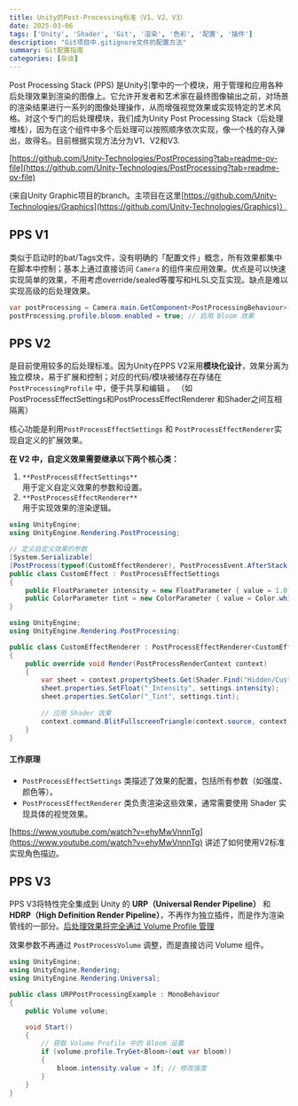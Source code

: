 ```yaml
---
title: Unity的Post-Processing标准（V1、V2、V3）
date: 2025-03-06
tags: ['Unity', 'Shader', 'Git', '渲染', '色彩', '配置', '插件']
description: "Git项目中.gitignore文件的配置方法"
summary: Git配置指南
categories: [杂谈]
---
```


Post Processing Stack (PPS) 是Unity引擎中的一个模块，用于管理和应用各种后处理效果到渲染的图像上。它允许开发者和艺术家在最终图像输出之前，对场景的渲染结果进行一系列的图像处理操作，从而增强视觉效果或实现特定的艺术风格。对这个专门的后处理模块，我们成为Unity Post Processing Stack（后处理堆栈），因为在这个组件中多个后处理可以按照顺序依次实现，像一个栈的存入弹出，故得名。目前根据实现方法分为V1、V2和V3.

[https://github.com/Unity-Technologies/PostProcessing?tab=readme-ov-file](https://github.com/Unity-Technologies/PostProcessing?tab=readme-ov-file)

(来自Unity Graphic项目的branch。主项目在这里[https://github.com/Unity-Technologies/Graphics](https://github.com/Unity-Technologies/Graphics)）

## PPS V1
类似于启动时的bat/Tags文件，没有明确的「配置文件」概念，所有效果都集中在脚本中控制；基本上通过直接访问 `Camera` 的组件来应用效果。优点是可以快速实现简单的效果，不用考虑override/sealed等覆写和HLSL交互实现。缺点是难以实现高级的后处理效果。

```csharp
var postProcessing = Camera.main.GetComponent<PostProcessingBehaviour>();
postProcessing.profile.bloom.enabled = true; // 启用 Bloom 效果

```

## PPS V2
是目前使用较多的后处理标准。因为Unity在PPS V2采用**模块化设计**，效果分离为独立模块，易于扩展和控制；对应的代码/模块被储存在存储在 `PostProcessingProfile` 中，便于共享和编辑 。 （如 PostProcessEffectSettings和PostProcessEffectRenderer 和Shader之间互相隔离）

核心功能是利用`PostProcessEffectSettings` 和 `PostProcessEffectRenderer`实现自定义的扩展效果。

**在 V2 中，自定义效果需要继承以下两个核心类：**

1. `**PostProcessEffectSettings**`  
用于定义自定义效果的参数和设置。
2. `**PostProcessEffectRenderer**`  
用于实现效果的渲染逻辑。

```csharp
using UnityEngine;
using UnityEngine.Rendering.PostProcessing;

// 定义自定义效果的参数
[System.Serializable]
[PostProcess(typeof(CustomEffectRenderer), PostProcessEvent.AfterStack, "Custom/CustomEffect")]
public class CustomEffect : PostProcessEffectSettings
{
    public FloatParameter intensity = new FloatParameter { value = 1.0f }; // 参数1
    public ColorParameter tint = new ColorParameter { value = Color.white }; // 参数2
}

```

```csharp
using UnityEngine;
using UnityEngine.Rendering.PostProcessing;

public class CustomEffectRenderer : PostProcessEffectRenderer<CustomEffect>
{
    public override void Render(PostProcessRenderContext context)
    {
        var sheet = context.propertySheets.Get(Shader.Find("Hidden/CustomEffectShader"));
        sheet.properties.SetFloat("_Intensity", settings.intensity);
        sheet.properties.SetColor("_Tint", settings.tint);
        
        // 应用 Shader 效果
        context.command.BlitFullscreenTriangle(context.source, context.destination, sheet, 0);
    }
}

```

#### **工作原理**
+ `PostProcessEffectSettings` 类描述了效果的配置，包括所有参数（如强度、颜色等）。
+ `PostProcessEffectRenderer` 类负责渲染这些效果，通常需要使用 Shader 实现具体的视觉效果。

[https://www.youtube.com/watch?v=ehyMwVnnnTg](https://www.youtube.com/watch?v=ehyMwVnnnTg) 讲述了如何使用V2标准实现角色描边。

## PPS V3
PPS V3将特性完全集成到 Unity 的 **URP（Universal Render Pipeline）** 和 **HDRP（High Definition Render Pipeline）**，不再作为独立插件，而是作为渲染管线的一部分。<u>后处理效果将完全通过 Volume Profile 管理</u>

 效果参数不再通过 `PostProcessVolume` 调整，而是直接访问 Volume 组件。  

```csharp
using UnityEngine;
using UnityEngine.Rendering;
using UnityEngine.Rendering.Universal;

public class URPPostProcessingExample : MonoBehaviour
{
    public Volume volume;

    void Start()
    {
        // 获取 Volume Profile 中的 Bloom 设置
        if (volume.profile.TryGet<Bloom>(out var bloom))
        {
            bloom.intensity.value = 3f; // 修改强度
        }
    }
}

```

